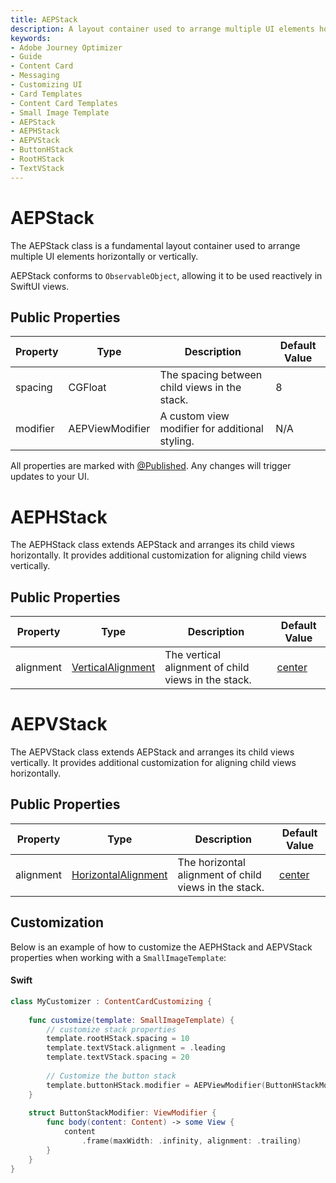 ```yaml
---
title: AEPStack
description: A layout container used to arrange multiple UI elements horizontally or vertically.
keywords:
- Adobe Journey Optimizer
- Guide
- Content Card
- Messaging
- Customizing UI
- Card Templates
- Content Card Templates
- Small Image Template
- AEPStack
- AEPHStack
- AEPVStack
- ButtonHStack
- RootHStack
- TextVStack
---
```


# AEPStack

The AEPStack class is a fundamental layout container used to arrange multiple UI elements horizontally or vertically.

AEPStack conforms to `ObservableObject`, allowing it to be used reactively in SwiftUI views.

## Public Properties

| Property | Type | Description | Default Value |
| --- | --- | --- | --- |
| spacing |	CGFloat |	The spacing between child views in the stack. | 8 |
| modifier |	AEPViewModifier |	A custom view modifier for additional styling. | N/A |

<InlineAlert variant="info" slots="text"/>

All properties are marked with [@Published](https://developer.apple.com/documentation/combine/published). Any changes will trigger updates to your UI.

# AEPHStack

The AEPHStack class extends AEPStack and arranges its child views horizontally. It provides additional customization for aligning child views vertically.

## Public Properties

| Property | Type | Description | Default Value |
| --- | --- | --- | --- |
| alignment | [VerticalAlignment](https://developer.apple.com/documentation/swiftui/verticalalignment) | The vertical alignment of child views in the stack.	| [center](https://developer.apple.com/documentation/swiftui/verticalalignment/center) |

# AEPVStack

The AEPVStack class extends AEPStack and arranges its child views vertically. It provides additional customization for aligning child views horizontally.

## Public Properties

| Property | Type | Description | Default Value |
| --- | --- | --- | --- |
| alignment | [HorizontalAlignment](https://developer.apple.com/documentation/swiftui/horizontalalignment) | The horizontal alignment of child views in the stack.| [center](https://developer.apple.com/documentation/swiftui/horizontalalignment/center) |

## Customization

Below is an example of how to customize the AEPHStack and AEPVStack properties when working with a `SmallImageTemplate`:

<CodeBlock slots="heading, code" repeat="1" languages="Swift" />

#### Swift

```swift
class MyCustomizer : ContentCardCustomizing {
    
    func customize(template: SmallImageTemplate) {        
        // customize stack properties
        template.rootHStack.spacing = 10
        template.textVStack.alignment = .leading
        template.textVStack.spacing = 20
        
        // Customize the button stack 
        template.buttonHStack.modifier = AEPViewModifier(ButtonHStackModifier())        
    }
    
    struct ButtonStackModifier: ViewModifier {
        func body(content: Content) -> some View {
            content
                .frame(maxWidth: .infinity, alignment: .trailing)
        }
    }
}
```
